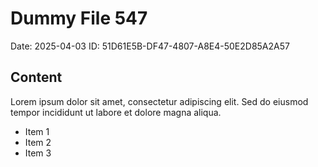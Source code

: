 # Dummy File 547

Date: 2025-04-03
ID: 51D61E5B-DF47-4807-A8E4-50E2D85A2A57

## Content

Lorem ipsum dolor sit amet, consectetur adipiscing elit.
Sed do eiusmod tempor incididunt ut labore et dolore magna aliqua.

* Item 1
* Item 2
* Item 3
